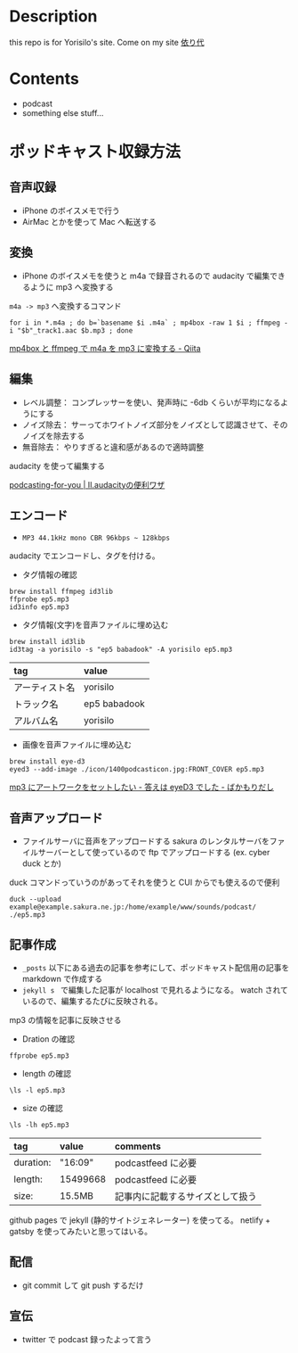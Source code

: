 # Description
this repo is for Yorisilo's site.
Come on my site [依り代](http://yorisilo.github.io)

# Contents
* podcast
* something else stuff...

# ポッドキャスト収録方法
## 音声収録
* iPhone のボイスメモで行う
* AirMac とかを使って Mac へ転送する

## 変換
* iPhone のボイスメモを使うと m4a で録音されるので audacity で編集できるように mp3 へ変換する

`m4a -> mp3` へ変換するコマンド
``` shell
for i in *.m4a ; do b=`basename $i .m4a` ; mp4box -raw 1 $i ; ffmpeg -i "$b"_track1.aac $b.mp3 ; done
```

[mp4box と ffmpeg で m4a を mp3 に変換する - Qiita](https://qiita.com/yoya/items/2cefa9755c825ef84471)

## 編集
* レベル調整： コンプレッサーを使い、発声時に -6db くらいが平均になるようにする
* ノイズ除去： サーってホワイトノイズ部分をノイズとして認識させて、そのノイズを除去する
* 無音除去： やりすぎると違和感があるので適時調整

audacity を使って編集する

[podcasting-for-you | Ⅱ.audacityの便利ワザ](http://haruthanatos.wixsite.com/podcasting-for-you/blank-1)

## エンコード
* `MP3 44.1kHz mono CBR 96kbps ~ 128kbps`

audacity でエンコードし、タグを付ける。

* タグ情報の確認

``` shell
brew install ffmpeg id3lib
ffprobe ep5.mp3
id3info ep5.mp3
```

* タグ情報(文字)を音声ファイルに埋め込む

``` shell
brew install id3lib
id3tag -a yorisilo -s "ep5 babadook" -A yorisilo ep5.mp3
```

| tag            | value        |
| :---           | :---         |
| アーティスト名 | yorisilo     |
| トラック名     | ep5 babadook |
| アルバム名     | yorisilo     |

* 画像を音声ファイルに埋め込む

``` shell
brew install eye-d3
eyed3 --add-image ./icon/1400podcasticon.jpg:FRONT_COVER ep5.mp3
```

[mp3 にアートワークをセットしたい - 答えは eyeD3 でした - ばかもりだし](http://baqamore.hatenablog.com/entry/2013/02/02/105544)

## 音声アップロード
* ファイルサーバに音声をアップロードする
sakura のレンタルサーバをファイルサーバーとして使っているので ftp でアップロードする (ex. cyber duck とか)

duck コマンドっていうのがあってそれを使うと CUI からでも使えるので便利
``` shell
duck --upload example@example.sakura.ne.jp:/home/example/www/sounds/podcast/ ./ep5.mp3
```

## 記事作成
* `_posts` 以下にある過去の記事を参考にして、ポッドキャスト配信用の記事を markdown で作成する
* `jekyll s ` で編集した記事が localhost で見れるようになる。 watch されているので、編集するたびに反映される。

mp3 の情報を記事に反映させる

* Dration の確認

``` shell
ffprobe ep5.mp3
```

* length の確認

``` shell
\ls -l ep5.mp3
```

* size の確認

``` shell
\ls -lh ep5.mp3
```

| tag       | value    | comments                         |
| :---      | :---     | :---                             |
| duration: | "16:09"  | podcastfeed に必要               |
| length:   | 15499668 | podcastfeed に必要               |
| size:     | 15.5MB   | 記事内に記載するサイズとして扱う |

github pages で jekyll (静的サイトジェネレーター) を使ってる。  netlify + gatsby を使ってみたいと思ってはいる。

## 配信
* git commit して git push するだけ

## 宣伝
* twitter で podcast 録ったよって言う
